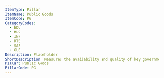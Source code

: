 ```yaml
---
ItemType: Pillar
ItemName: Public Goods
ItemCode: PG
CategoryCodes:
  - EDU
  - HLC
  - INF
  - RTS
  - SAF
  - GLB
Description: Placeholder
ShortDescription: Measures the availability and quality of key government-provided public goods.
Pillar: Public Goods
PillarCode: PG
---
```

